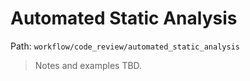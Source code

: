 # Automated Static Analysis

Path: `workflow/code_review/automated_static_analysis`

> Notes and examples TBD.
